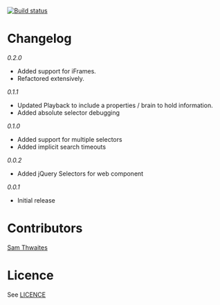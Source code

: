 [![Build status](https://ci.appveyor.com/api/projects/status/5k8dws5c71twumxt)](https://ci.appveyor.com/project/Thwaitesy/mainframe)

Changelog
==========================================================================
*0.2.0*
- Added support for iFrames.
- Refactored extensively.

*0.1.1*
- Updated Playback to include a properties / brain to hold information.
- Added absolute selector debugging 

*0.1.0*
- Added support for multiple selectors
- Added implicit search timeouts

*0.0.2*
- Added jQuery Selectors for web component

*0.0.1*
- Initial release

Contributors
==========================================================================
[Sam Thwaites](https://github.com/Thwaitesy)   

Licence
==========================================================================
See [LICENCE](https://github.com/Thwaitesy/MSTestHacks/blob/master/LICENCE)
